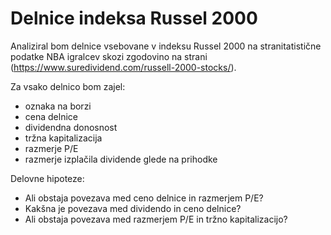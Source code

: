 # Delnice indeksa Russel 2000

Analiziral bom delnice vsebovane v indeksu Russel 2000 na stranitatistične podatke NBA igralcev skozi zgodovino na strani (https://www.suredividend.com/russell-2000-stocks/).

Za vsako delnico bom zajel:
* oznaka na borzi
* cena delnice
* dividendna donosnost
* tržna kapitalizacija
* razmerje P/E
* razmerje izplačila dividende glede na prihodke


Delovne hipoteze:
* Ali obstaja povezava med ceno delnice in razmerjem P/E?
* Kakšna je povezava med dividendo in ceno delnice?
* Ali obstaja povezava med razmerjem P/E in tržno kapitalizacijo?
